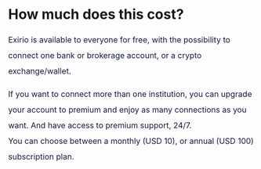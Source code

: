 # How much does this cost?

<p style="margin-left: 0in; font-size: 15px; font-family: margin-bottom: 8pt; line-height: 200%;"><span dir="ltr" style="font-size: 16px; line-height: 200%; color: rgb(19, 28, 60);">Exirio is available to everyone for free, with the possibility to connect one bank or brokerage account, or a crypto exchange/wallet.&nbsp;</span></p>

<p style="margin-left: 0in; font-size: 15px; font-family: margin-bottom: 8pt; line-height: 200%;"><span dir="ltr" style="font-size: 16px; line-height: 200%; color: rgb(19, 28, 60);">If you want to connect more than one institution, you can upgrade your account to premium and enjoy as many connections as you want. And have access to premium support, 24/7.&nbsp;</span><br/><span dir="ltr" style="font-size: 16px; line-height: 200%; color: rgb(19, 28, 60);">You can choose between a monthly (USD 10), or annual (USD 100) subscription plan.&nbsp;</span></p>

<p dir="ltr"><br/></p>